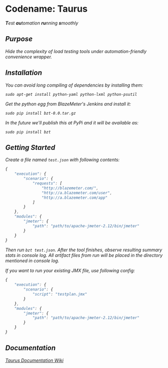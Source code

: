 # Codename: Taurus

<i><b>T</b>est <b>au</b>tomation <b>ru</b>nning <b>s</b>moothly

## Purpose
Hide the complexity of load testing tools under automation-friendly convenience wrapper.

## Installation
You can avoid long compiling of dependencies by installing them:
```
sudo apt-get install python-yaml python-lxml python-psutil
```

Get the python egg from BlazeMeter's Jenkins and install it:
```
sudo pip install bzt-0.0.tar.gz
```

In the future we'll publish this at PyPi and it will be available as:
```
sudo pip install bzt
```

## Getting Started

Create a file named `test.json` with following contents:

```javascript
{
    "execution": {
        "scenario": {
            "requests": [
                "http://blazemeter.com/",
                "http://a.blazemeter.com/user",
                "http://a.blazemeter.com/app"
            ]
        }
    },
    "modules": {
        "jmeter": {
            "path": "path/to/apache-jmeter-2.12/bin/jmeter"
        }
    }
}
```

Then run `bzt test.json`. After the tool finishes,
observe resulting summary stats in console log. All artifact files from run
will be placed in the directory mentioned in console log.

If you want to run your existing JMX file, use following config:

```javascript
{
    "execution": {
        "scenario": {
            "script": "testplan.jmx"
        }
    },
    "modules": {
        "jmeter": {
            "path": "path/to/apache-jmeter-2.12/bin/jmeter"
        }
    }
}
```


## Documentation

[Taurus Documentation Wiki](https://github.com/Blazemeter/taurus/wiki)